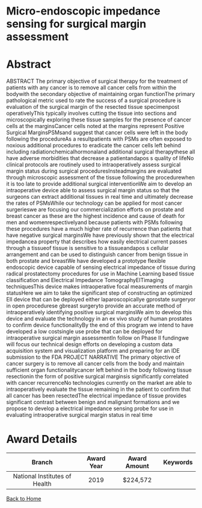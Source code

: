 
Micro-endoscopic impedance sensing for surgical margin assessment
=================================================================

# Abstract


ABSTRACT The primary objective of surgical therapy for the treatment of patients with any cancer is to remove all cancer cells from within the bodywith the secondary objective of maintaining organ functionThe primary pathological metric used to rate the success of a surgical procedure is evaluation of the surgical margin of the resected tissue specimenpost operativelyThis typically involves cutting the tissue into sections and microscopically exploring these tissue samples for the presence of cancer cells at the marginsCancer cells noted at the margins represent Positive Surgical MarginsPSMsand suggest that cancer cells were left in the body following the procedureAs a resultpatients with PSMs are often exposed to noxious additional procedures to eradicate the cancer cells left behind including radiationchemicalhormonaland additional surgical therapythese all have adverse morbidities that decrease a patientandapos s quality of lifeNo clinical protocols are routinely used to intraoperatively assess surgical margin status during surgical proceduresInsteadmargins are evaluated through microscopic assessment of the tissue following the procedurewhen it is too late to provide additional surgical interventionWe aim to develop an intraoperative device able to assess surgical margin status so that the surgeons can extract additional tissues in real time and ultimately decrease the rates of PSMsWhile our technology can be applied for most cancer surgerieswe are focusing our commercialization efforts on prostate and breast cancer as these are the highest incidence and cause of death for men and womenrespectivelyand because patients with PSMs following these procedures have a much higher rate of recurrence than patients that have negative surgical marginsWe have previously shown that the electrical impedancea property that describes how easily electrical current passes through a tissueof tissue is sensitive to a tissueandapos s cellular arrangement and can be used to distinguish cancer from benign tissue in both prostate and breastWe have developed a prototype flexible endoscopic device capable of sensing electrical impedance of tissue during radical prostatectomy procedures for use in Machine Learning based tissue classification and Electrical Impedance TomographyEITimaging techniquesThis device makes intraoperative focal measurements of margin statusHere we aim to take the significant step of constructing an optimized EII device that can be deployed either laparoscopicallye gprostate surgeryor in open procedurese gbreast surgeryto provide an accurate method of intraoperatively identifying positive surgical marginsWe aim to develop this device and evaluate the technology in an ex vivo study of human prostates to confirm device functionalityBy the end of this program we intend to have developed a low costsingle use probe that can be deployed for intraoperative surgical margin assessmentIn follow on Phase II fundingwe will focus our technical design efforts on developing a custom data acquisition system and visualization platform and preparing for an IDE submission to the FDA PROJECT NARRATIVE The primary objective of cancer surgery is to remove all cancer cells from the body and maintain sufficient organ functionalitycancer left behind in the body following tissue resectionin the form of positive surgical marginsis significantly correlated with cancer recurrenceNo technologies currently on the market are able to intraoperatively evaluate the tissue remaining in the patient to confirm that all cancer has been resectedThe electrical impedance of tissue provides significant contrast between benign and malignant formations and we propose to develop a electrical impedance sensing probe for use in evaluating intraoperative surgical margin status in real time  

# Award Details

|Branch|Award Year|Award Amount|Keywords|
| :---: | :---: | :---: | :---: |
|National Institutes of Health|2019|$224,572||
  
  


[Back to Home](https://github.com/chrischow/dod_sbir_awards/Reports/JH/#2318)